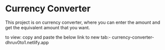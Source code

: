 # Currency Converter

This project is on currency converter, where you can enter the amount and get the equivalent amount that you want.

to view: copy and paste the below link to new tab:-
currency-converter-dhruv0to1.netlify.app
